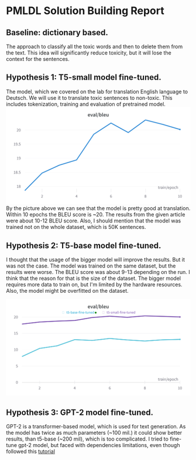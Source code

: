 # PMLDL Solution Building Report

## Baseline: dictionary based.
The approach to classify all the toxic words and then to delete them from the text. This idea will significantly reduce toxicity, but it will lose the context for the sentences.

## Hypothesis 1: T5-small model fine-tuned.
The model, which we covered on the lab for translation English language to Deutsch. We will use it to translate toxic sentences to non-toxic. This includes tokenization, training and evaluation of pretrained model.
![T5-small model](figures/t5-small-eval-bleu.png "eval-bleu")
By the picture above we can see that the model is pretty good at translation. Within 10 epochs the BLEU score is ~20. The results from the given article were about 10-12 BLEU score. Also, I should mention that the model was trained not on the whole dataset, which is 50K sentences.

## Hypothesis 2: T5-base model fine-tuned.
I thought that the usage of the bigger model will improve the results. But it was not the case. The model was trained on the same dataset, but the results were worse. The BLEU score was about 9-13 depending on the run. I think that the reason for that is the size of the dataset. The bigger model requires more data to train on, but I'm limited by the hardware resources. Also, the model might be overfitted on the dataset.

![Comparison](figures/t5-comparison.png "eval-bleu")

## Hypothesis 3: GPT-2 model fine-tuned.
GPT-2 is a transformer-based model, which is used for text generation. 
As the model has twice as much parameters (~100 mil.) it could show better results, than t5-base (~200 mil), which is 
too complicated. I tried to fine-tune gpt-2 model, but faced with dependencies limitations, even though
followed this [tutorial](https://212digital.medium.com/fine-tuning-the-gpt-2-large-language-model-unlocking-its-full-potential-66e3a082ab9c)